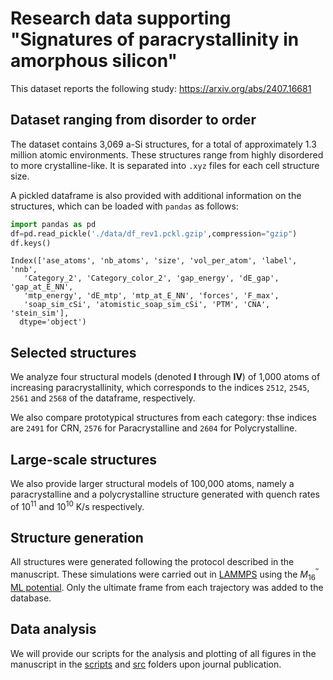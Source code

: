 # Research data supporting "Signatures of paracrystallinity in amorphous silicon"
This dataset reports the following study: https://arxiv.org/abs/2407.16681 


## Dataset ranging from disorder to order
The dataset contains 3,069 a-Si structures, for a total of approximately 1.3 million atomic environments. These structures range from highly disordered to more crystalline-like. It is separated into `.xyz` files for each cell structure size.

A pickled dataframe is also provided with additional information on the structures, which can be loaded with `pandas` as follows:

```python
import pandas as pd
df=pd.read_pickle('./data/df_rev1.pckl.gzip',compression="gzip")
df.keys()
```

    Index(['ase_atoms', 'nb_atoms', 'size', 'vol_per_atom', 'label', 'nnb',
       'Category_2', 'Category_color_2', 'gap_energy', 'dE_gap', 'gap_at_E_NN',
       'mtp_energy', 'dE_mtp', 'mtp_at_E_NN', 'forces', 'F_max',
       'soap_sim_cSi', 'atomistic_soap_sim_cSi', 'PTM', 'CNA', 'stein_sim'],
      dtype='object')

## Selected structures
We analyze four structural models (denoted **I** through **IV**) of 1,000 atoms of increasing paracrystallinity, which corresponds to the indices `2512`, `2545`, `2561` and `2568` of the dataframe, respectively.

We also compare prototypical structures from each category: thse indices are `2491` for CRN, `2576` for Paracrystalline and `2604` for Polycrystalline. 

## Large-scale structures
We also provide larger structural models of 100,000 atoms, namely a paracrystalline and a polycrystalline structure generated with quench rates of $10^{11}$ and $10^{10}$ K/s respectively. 

## Structure generation
All structures were generated following the protocol described in the manuscript. These simulations were carried out in [LAMMPS](https://www.lammps.org/) using the $M_{16}^{''}$ [ML potential](https://doi.org/10.1063/5.0099929). Only the ultimate frame from each trajectory was added to the database.

## Data analysis
We will provide our scripts for the analysis and plotting of all figures in the manuscript in the [scripts](./scripts) and [src](./src) folders upon journal publication.
